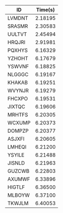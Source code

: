 |ID|Time(s)|
|-|-|
|LVMDNT|2.18195|
|SRASMR|2.30583|
|UULTVT|2.45494|
|HRQJRI|2.91981|
|PQXHYS|6.16329|
|YZHOHT|6.17679|
|YSWVNF|6.18825|
|NLGGGC|6.19167|
|KHAKAB|6.19251|
|WVYNJR|6.19279|
|FHCXPO|6.19531|
|JIXTQC|6.19606|
|MRHTFS|6.20305|
|WCXUMP|6.20373|
|DOMPZP|6.20377|
|ASJXFI|6.20605|
|LMHEQI|6.21200|
|YSYILE|6.21488|
|JISNLD|6.21963|
|GUZCWB|6.22803|
|AXUMWF|6.33896|
|HIGTLF|6.36500|
|MLBOYW|6.37100|
|TKWJLM|6.40053|
